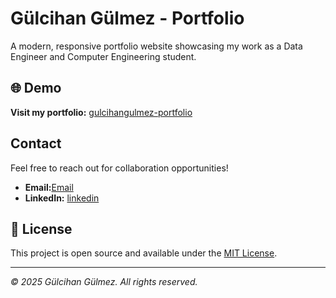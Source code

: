 # Gülcihan Gülmez - Portfolio

A modern, responsive portfolio website showcasing my work as a Data Engineer and Computer Engineering student.

## 🌐 Demo

**Visit my portfolio:** [gulcihangulmez-portfolio](https://gulcihanglmz.github.io/gulcihangulmez-portfolio/)

## Contact

Feel free to reach out for collaboration opportunities!

- **Email:**[Email](gulmezgulcihan44@gmail.com)
- **LinkedIn:** [linkedin](https://www.linkedin.com/in/g%C3%BClcihan-g%C3%BClmez-engineer06/)

## 📄 License

This project is open source and available under the [MIT License](LICENSE).

---
*© 2025 Gülcihan Gülmez. All rights reserved.*
